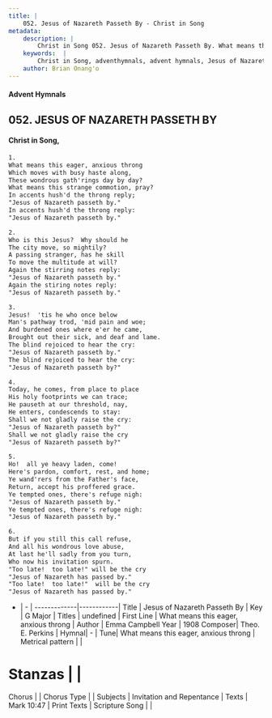```yaml
---
title: |
    052. Jesus of Nazareth Passeth By - Christ in Song
metadata:
    description: |
        Christ in Song 052. Jesus of Nazareth Passeth By. What means this eager, anxious throng Which moves with busy haste along, These wondrous gath'rings day by day? What means this strange commotion, pray? In accents hush'd the throng reply; "Jesus of Nazareth passeth by." In accents hush'd the throng reply: "Jesus of Nazareth passeth by."
    keywords:  |
        Christ in Song, adventhymnals, advent hymnals, Jesus of Nazareth Passeth By, What means this eager, anxious throng. 
    author: Brian Onang'o
---
```


#### Advent Hymnals
## 052. JESUS OF NAZARETH PASSETH BY
####  Christ in Song,

```txt
1.
What means this eager, anxious throng
Which moves with busy haste along,
These wondrous gath'rings day by day?
What means this strange commotion, pray?
In accents hush'd the throng reply;
"Jesus of Nazareth passeth by."
In accents hush'd the throng reply:
"Jesus of Nazareth passeth by."

2.
Who is this Jesus?  Why should he
The city move, so mightily?
A passing stranger, has he skill
To move the multitude at will?
Again the stirring notes reply:
"Jesus of Nazareth passeth by."
Again the stiring notes reply:  
"Jesus of Nazareth passeth by."

3.
Jesus!  'tis he who once below
Man's pathway trod, 'mid pain and woe;
And burdened ones where e'er he came,
Brought out their sick, and deaf and lame.
The blind rejoiced to hear the cry:
"Jesus of Nazareth passeth by."
The blind rejoiced to hear the cry:
"Jesus of Nazareth passeth by?"

4.
Today, he comes, from place to place
His holy footprints we can trace;
He pauseth at our threshold, nay,
He enters, condescends to stay:
Shall we not gladly raise the cry:
"Jesus of Nazareth passeth by?"
Shall we not gladly raise the cry
"Jesus of Nazareth passeth by?"

5.
Ho!  all ye heavy laden, come!
Here's pardon, comfort, rest, and home;
Ye wand'rers from the Father's face,
Return, accept his proffered grace.
Ye tempted ones, there's refuge nigh:
"Jesus of Nazareth passeth by."
Ye tempted ones, there's refuge nigh:
"Jesus of Nazareth passeth by."

6.
But if you still this call refuse,
And all his wondrous love abuse,
At last he'll sadly from you turn,
Who now his invitation spurn.
"Too late!  too late!" will be the cry
"Jesus of Nazareth has passed by."
"Too late!  too late!"  will be the cry
"Jesus of Nazareth has passed by."

```

- |   -  |
-------------|------------|
Title | Jesus of Nazareth Passeth By |
Key | G Major |
Titles | undefined |
First Line | What means this eager, anxious throng |
Author | Emma Campbell
Year | 1908
Composer| Theo. E. Perkins |
Hymnal|  - |
Tune| What means this eager, anxious throng |
Metrical pattern | |
# Stanzas |  |
Chorus |  |
Chorus Type |  |
Subjects | Invitation and Repentance |
Texts | Mark 10:47 |
Print Texts | 
Scripture Song |  |
    
